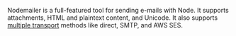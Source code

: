 Nodemailer is a full-featured tool for sending e-mails with Node. It supports attachments, HTML and plaintext content, and Unicode. It also supports [multiple transport](https://github.com/andris9/Nodemailer#available-transports) methods like direct, SMTP, and AWS SES.
